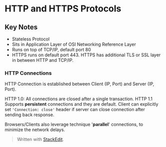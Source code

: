 
# HTTP and HTTPS Protocols

## Key Notes

 - Stateless Protocol
 - Sits in Application Layer of OSI Networking Reference Layer
 - Runs on top of TCP/IP, default port 80
 - HTTPS runs on default port 443. HTTPS has additional TLS or SSL layer in between HTTP and TCP/IP.

### HTTP Connections
HTTP Connection is established between Client (IP, Port) and Server (IP, Port).

HTTP 1.0: All connections are closed after a single transaction. 
HTTP 1.1 Supports **persistent** connections and they are default. Client can explicitly set `'Connection: close'` header if server can close connection after sending back response.

Browsers/Clients also leverage technique '**parallel**' connections, to minimize the network delays.


> Written with [StackEdit](https://stackedit.io/).
<!--stackedit_data:
eyJoaXN0b3J5IjpbOTI3NjMwMzc0XX0=
-->